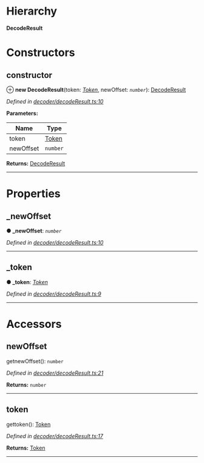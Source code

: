 

# Hierarchy

**DecodeResult**

# Constructors

<a id="constructor"></a>

##  constructor

⊕ **new DecodeResult**(token: *[Token](_token_token_.token.md)*, newOffset: *`number`*): [DecodeResult](_decoder_decoderesult_.decoderesult.md)

*Defined in [decoder/decodeResult.ts:10](https://github.com/paritytech/js-libs/blob/fd69e11/packages/abi/src/decoder/decodeResult.ts#L10)*

**Parameters:**

| Name | Type |
| ------ | ------ |
| token | [Token](_token_token_.token.md) |
| newOffset | `number` |

**Returns:** [DecodeResult](_decoder_decoderesult_.decoderesult.md)

___

# Properties

<a id="_newoffset"></a>

##  _newOffset

**● _newOffset**: *`number`*

*Defined in [decoder/decodeResult.ts:10](https://github.com/paritytech/js-libs/blob/fd69e11/packages/abi/src/decoder/decodeResult.ts#L10)*

___
<a id="_token"></a>

##  _token

**● _token**: *[Token](_token_token_.token.md)*

*Defined in [decoder/decodeResult.ts:9](https://github.com/paritytech/js-libs/blob/fd69e11/packages/abi/src/decoder/decodeResult.ts#L9)*

___

# Accessors

<a id="newoffset"></a>

##  newOffset

getnewOffset(): `number`

*Defined in [decoder/decodeResult.ts:21](https://github.com/paritytech/js-libs/blob/fd69e11/packages/abi/src/decoder/decodeResult.ts#L21)*

**Returns:** `number`

___
<a id="token"></a>

##  token

gettoken(): [Token](_token_token_.token.md)

*Defined in [decoder/decodeResult.ts:17](https://github.com/paritytech/js-libs/blob/fd69e11/packages/abi/src/decoder/decodeResult.ts#L17)*

**Returns:** [Token](_token_token_.token.md)

___

